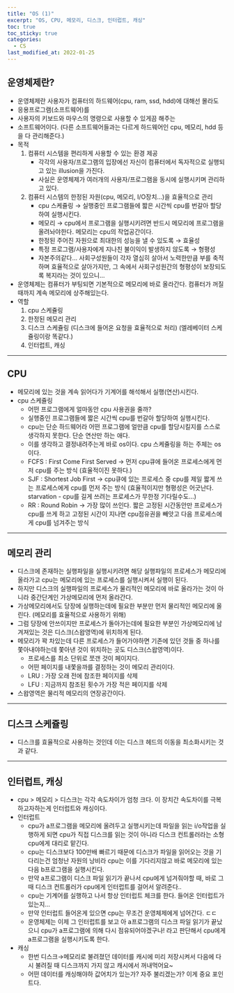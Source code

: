 ```yaml
---
title: "OS (1)"
excerpt: "OS, CPU, 메모리, 디스크, 인터럽트, 캐싱"
toc: true
toc_sticky: true
categories:
  - CS
last_modified_at: 2022-01-25
---
```


## 운영체제란?

- 운영체제란 사용자가 컴퓨터의 하드웨어(cpu, ram, ssd, hdd)에 대해선 몰라도
- 응용프로그램(소프트웨어)를
- 사용자의 키보드와 마우스의 명령으로 사용할 수 있게끔 해주는
- 소프트웨어이다. (다른 소프트웨어들과는 다르게 하드웨어인 cpu, 메모리, hdd 등을 다 관리해준다.)
- 목적
  1. 컴퓨터 시스템을 편리하게 사용할 수 있는 환경 제공
     - 각각의 사용자/프로그램의 입장에선 자신이 컴퓨터에서 독자적으로 실행되고 있는 illusion을 가진다.
     - 사실은 운영체제가 여러개의 사용자/프로그램을 동시에 실행시키며 관리하고 있다.
  2. 컴퓨터 시스템의 한정된 자원(cpu, 메모리, I/O장치...)을 효율적으로 관리
     - cpu 스케쥴링 → 실행중인 프로그램들에 짧은 시간씩 cpu를 번갈아 할당하여 실행시킨다.
     - 메모리 → cpu에서 프로그램을 실행시키려면 반드시 메모리에 프로그램을 올려놔야한다. 메모리는 cpu의 작업공간이다.
     - 한정된 주어진 자원으로 최대한의 성능을 낼 수 있도록 → 효율성
     - 특정 프로그램/사용자에게 지나친 불이익이 발생하지 않도록 → 형평성
     - 자본주의같다... 사회구성원들이 각자 열심히 살아서 노력한만큼 부를 축적하며 효율적으로 살아가지만, 그 속에서 사회구성원간의 형평성이 보장되도록 복지라는 것이 있으니...
- 운영체제는 컴퓨터가 부팅되면 기본적으로 메모리에 바로 올라간다. 컴퓨터가 꺼질 때까지 계속 메모리에 상주해있는다.
- 역할
  1. cpu 스케쥴링
  2. 한정된 메모리 관리
  3. 디스크 스케쥴링 (디스크에 들어온 요청을 효율적으로 처리) (엘레베이터 스케쥴링이랑 똑같다.)
  4. 인터럽트, 캐싱

---

## CPU

- 메모리에 있는 것을 계속 읽어다가 기계어를 해석해서 실행(연산)시킨다.
- cpu 스케쥴링
  - 어떤 프로그램에게 얼마동안 cpu 사용권을 줄까?
  - 실행중인 프로그램들에 짧은 시간씩 cpu를 번갈아 할당하여 실행시킨다.
  - cpu는 단순 하드웨어라 어떤 프로그램에 얼만큼 cpu를 할당시킬지를 스스로 생각하지 못한다. 단순 연산만 하는 애다.
  - 이를 생각하고 결정내려주는게 바로 os이다. cpu 스케쥴링을 하는 주체는 os이다.
  - FCFS : First Come First Served → 먼저 cpu큐에 들어온 프로세스에게 먼저 cpu를 주는 방식 (효율적이진 못하다.)
  - SJF : Shortest Job First → cpu큐에 있는 프로세스 중 cpu를 제일 짧게 쓰는 프로세스에게 cpu를 먼저 주는 방식 (효율적이지만 형평성은 어긋난다. starvation - cpu를 길게 쓰려는 프로세스가 무한정 기다릴수도...)
  - RR : Round Robin → 가장 많이 쓰인다. 짧은 고정된 시간동안만 프로세스가 cpu를 쓰게 하고 고정된 시간이 지나면 cpu점유권을 빼앗고 다음 프로세스에게 cpu를 넘겨주는 방식

---

## 메모리 관리

- 디스크에 존재하는 실행파일을 실행시키려면 해당 실행파일의 프로세스가 메모리에 올라가고 cpu는 메모리에 있는 프로세스를 실행시켜서 실행이 된다.
- 하지만 디스크의 실행파일의 프로세스가 물리적인 메모리에 바로 올라가는 것이 아니라 중간단계인 가상메모리에 먼저 올라간다.
- 가상메모리에서도 당장에 실행하는데에 필요한 부분만 먼저 물리적인 메모리에 올린다. (메모리를 효율적으로 사용하기 위해)
- 그럼 당장에 안쓰이지만 프로세스가 돌아가는데에 필요한 부분인 가상메모리에 남겨져있는 것은 디스크(스왑영역)에 위치하게 된다.
- 메모리가 꽉 차있는데 다른 프로세스가 들어가야하면 기존에 있던 것들 중 하나를 쫓아내야하는데 쫓아낸 것이 위치하는 곳도 디스크(스왑영역)이다.
  - 프로세스를 최소 단위로 쪼갠 것이 페이지다.
  - 어떤 페이지를 내쫓을까를 결정하는 것이 메모리 관리이다.
  - LRU : 가장 오래 전에 참조한 페이지를 삭제
  - LFU : 지금까지 참조된 횟수가 가장 적은 페이지를 삭제
- 스왑영역은 물리적 메모리의 연장공간이다.

---

## 디스크 스케쥴링

- 디스크를 효율적으로 사용하는 것인데 이는 디스크 헤드의 이동을 최소화시키는 것과 같다.

---

## 인터럽트, 캐싱

- cpu > 메모리 > 디스크는 각각 속도차이가 엄청 크다. 이 장치간 속도차이를 극복하고자하는게 인터럽트와 캐싱이다.
- 인터럽트
  - cpu가 a프로그램을 메모리에 올려두고 실행시키는데 파일을 읽는 i/o작업을 실행하게 되면 cpu가 직접 디스크를 읽는 것이 아니라 디스크 컨트롤러라는 소형cpu에게 대리로 맡긴다.
  - cpu는 디스크보다 100만배 빠르기 때문에 디스크가 파일을 읽어오는 것을 기다리는건 엄청난 자원의 낭비라 cpu는 이를 기다리지않고 바로 메모리에 있는 다음 b프로그램을 실행시킨다.
  - 만약 a프로그램이 디스크 파일 읽기가 끝나서 cpu에게 넘겨줘야할 때, 바로 그 때 디스크 컨트롤러가 cpu에게 인터럽트를 걸어서 알려준다..
  - cpu는 기계어를 실행하고 나서 항상 인터럽트 체크를 한다. 들어온 인터럽트가 있는지...
  - 만약 인터럽트 들어온게 있으면 cpu는 무조건 운영체제에게 넘어간다. ㄷㄷ
  - 운영체제는 이제 그 인터럽트를 보고 아 a프로그램의 디스크 파일 읽기가 끝났으니 cpu가 a프로그램에 의해 다시 점유되어야겠구나! 라고 판단해서 cpu에게 a프로그램을 실행시키도록 한다.
- 캐싱
  - 한번 디스크→메모리로 불려졌던 데이터를 캐시에 미리 저장시켜서 다음에 다시 불려질 때 디스크까지 가지 않고 캐시에서 꺼내먹어요~
  - 어떤 데이터를 캐싱해야하 값어치가 있는가? 자주 불리겠는가? 이게 중요 포인트다.
